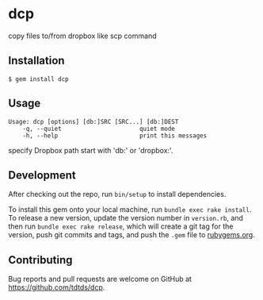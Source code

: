 # dcp

copy files to/from dropbox like scp command

## Installation

    $ gem install dcp

## Usage

```
Usage: dcp [options] [db:]SRC [SRC...] [db:]DEST
    -q, --quiet                      quiet mode
    -h, --help                       print this messages
```

specify Dropbox path start with 'db:' or 'dropbox:'.

## Development

After checking out the repo, run `bin/setup` to install dependencies.

To install this gem onto your local machine, run `bundle exec rake install`. To release a new version, update the version number in `version.rb`, and then run `bundle exec rake release`, which will create a git tag for the version, push git commits and tags, and push the `.gem` file to [rubygems.org](https://rubygems.org).

## Contributing

Bug reports and pull requests are welcome on GitHub at https://github.com/tdtds/dcp.
